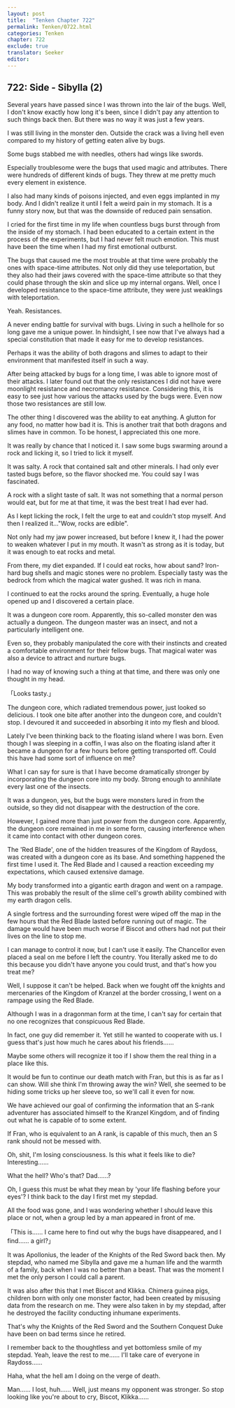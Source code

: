 ```yaml
---
layout: post
title:  "Tenken Chapter 722"
permalink: Tenken/0722.html
categories: Tenken
chapter: 722
exclude: true
translator: Seeker
editor: 
---
```

<h2 id="ch722">722: Side - Sibylla (2)</h2>

<p>Several years have passed since I was thrown into the lair of the bugs. Well, I don't know exactly how long it's been, since I didn't pay any attention to such things back then. But there was no way it was just a few years.</p>

<p>I was still living in the monster den. Outside the crack was a living hell even compared to my history of getting eaten alive by bugs.</p>

<p>Some bugs stabbed me with needles, others had wings like swords.</p>

<p>Especially troublesome were the bugs that used magic and attributes. There were hundreds of different kinds of bugs. They threw at me pretty much every element in existence.</p>

<p>I also had many kinds of poisons injected, and even eggs implanted in my body. And I didn't realize it until I felt a weird pain in my stomach. It is a funny story now, but that was the downside of reduced pain sensation.</p>

<p>I cried for the first time in my life when countless bugs burst through from the inside of my stomach. I had been educated to a certain extent in the process of the experiments, but I had never felt much emotion. This must have been the time when I had my first emotional outburst.</p>

<p>The bugs that caused me the most trouble at that time were probably the ones with space-time attributes. Not only did they use teleportation, but they also had their jaws covered with the space-time attribute so that they could phase through the skin and slice up my internal organs. Well, once I developed resistance to the space-time attribute, they were just weaklings with teleportation.</p>

<p>Yeah. Resistances.</p>

<p>A never ending battle for survival with bugs. Living in such a hellhole for so long gave me a unique power. In hindsight, I see now that I've always had a special constitution that made it easy for me to develop resistances.</p>

<p>Perhaps it was the ability of both dragons and slimes to adapt to their environment that manifested itself in such a way.</p>

<p>After being attacked by bugs for a long time, I was able to ignore most of their attacks. I later found out that the only resistances I did not have were moonlight resistance and necromancy resistance. Considering this, it is easy to see just how various the attacks used by the bugs were. Even now those two resistances are still low.</p>

<p>The other thing I discovered was the ability to eat anything. A glutton for any food, no matter how bad it is. This is another trait that both dragons and slimes have in common. To be honest, I appreciated this one more.</p>

<p>It was really by chance that I noticed it. I saw some bugs swarming around a rock and licking it, so I tried to lick it myself.</p>

<p>It was salty. A rock that contained salt and other minerals. I had only ever tasted bugs before, so the flavor shocked me. You could say I was fascinated.</p>

<p>A rock with a slight taste of salt. It was not something that a normal person would eat, but for me at that time, it was the best treat I had ever had.</p>

<p>As I kept licking the rock, I felt the urge to eat and couldn't stop myself. And then I realized it…"Wow, rocks are edible".</p>

<p>Not only had my jaw power increased, but before I knew it, I had the power to weaken whatever I put in my mouth. It wasn't as strong as it is today, but it was enough to eat rocks and metal.</p>

<p>From there, my diet expanded. If I could eat rocks, how about sand? Iron-hard bug shells and magic stones were no problem. Especially tasty was the bedrock from which the magical water gushed. It was rich in mana.</p>

<p>I continued to eat the rocks around the spring. Eventually, a huge hole opened up and I discovered a certain place.</p>

<p>It was a dungeon core room. Apparently, this so-called monster den was actually a dungeon. The dungeon master was an insect, and not a particularly intelligent one.</p>

<p>Even so, they probably manipulated the core with their instincts and created a comfortable environment for their fellow bugs. That magical water was also a device to attract and nurture bugs.</p>

<p>I had no way of knowing such a thing at that time, and there was only one thought in my head.</p>

<p>「Looks tasty.」</p>

<p>The dungeon core, which radiated tremendous power, just looked so delicious. I took one bite after another into the dungeon core, and couldn't stop. I devoured it and succeeded in absorbing it into my flesh and blood.</p>

<p>Lately I've been thinking back to the floating island where I was born. Even though I was sleeping in a coffin, I was also on the floating island after it became a dungeon for a few hours before getting transported off. Could this have had some sort of influence on me?</p>

<p>What I can say for sure is that I have become dramatically stronger by incorporating the dungeon core into my body. Strong enough to annihilate every last one of the insects.</p>

<p>It was a dungeon, yes, but the bugs were monsters lured in from the outside, so they did not disappear with the destruction of the core.</p>

<p>However, I gained more than just power from the dungeon core. Apparently, the dungeon core remained in me in some form, causing interference when it came into contact with other dungeon cores.</p>

<p>The 'Red Blade', one of the hidden treasures of the Kingdom of Raydoss, was created with a dungeon core as its base. And something happened the first time I used it. The Red Blade and I caused a reaction exceeding my expectations, which caused extensive damage.</p>

<p>My body transformed into a gigantic earth dragon and went on a rampage. This was probably the result of the slime cell's growth ability combined with my earth dragon cells.</p>

<p>A single fortress and the surrounding forest were wiped off the map in the few hours that the Red Blade lasted before running out of magic. The damage would have been much worse if Biscot and others had not put their lives on the line to stop me.</p>

<p>I can manage to control it now, but I can't use it easily. The Chancellor even placed a seal on me before I left the country. You literally asked me to do this because you didn't have anyone you could trust, and that's how you treat me?</p>

<p>Well, I suppose it can't be helped. Back when we fought off the knights and mercenaries of the Kingdom of Kranzel at the border crossing, I went on a rampage using the Red Blade.</p>

<p>Although I was in a dragonman form at the time, I can't say for certain that no one recognizes that conspicuous Red Blade.</p>

<p>In fact, one guy did remember it. Yet still he wanted to cooperate with us. I guess that's just how much he cares about his friends……</p>

<p>Maybe some others will recognize it too if I show them the real thing in a place like this.</p>

<p>It would be fun to continue our death match with Fran, but this is as far as I can show. Will she think I'm throwing away the win? Well, she seemed to be hiding some tricks up her sleeve too, so we'll call it even for now.</p>

<p>We have achieved our goal of confirming the information that an S-rank adventurer has associated himself to the Kranzel Kingdom, and of finding out what he is capable of to some extent.</p>

<p>If Fran, who is equivalent to an A rank, is capable of this much, then an S rank should not be messed with.</p>

<p>Oh, shit, I'm losing consciousness. Is this what it feels like to die? Interesting……</p>

<p>What the hell? Who's that? Dad……?</p>

<p>Oh, I guess this must be what they mean by 'your life flashing before your eyes'? I think back to the day I first met my stepdad.</p>

<p>All the food was gone, and I was wondering whether I should leave this place or not, when a group led by a man appeared in front of me.</p>

<p>「This is…… I came here to find out why the bugs have disappeared, and I find…… a girl?」</p>

<p>It was Apollonius, the leader of the Knights of the Red Sword back then. My stepdad, who named me Sibylla and gave me a human life and the warmth of a family, back when I was no better than a beast. That was the moment I met the only person I could call a parent.</p>

<p>It was also after this that I met Biscot and Klikka. Chimera guinea pigs, children born with only one monster factor, had been created by misusing data from the research on me. They were also taken in by my stepdad, after he destroyed the facility conducting inhumane experiments.</p>

<p>That's why the Knights of the Red Sword and the Southern Conquest Duke have been on bad terms since he retired.</p>

<p>I remember back to the thoughtless and yet bottomless smile of my stepdad. Yeah, leave the rest to me…… I'll take care of everyone in Raydoss……</p>

<p>Haha, what the hell am I doing on the verge of death.</p>

<p>Man…… I lost, huh…… Well, just means my opponent was stronger. So stop looking like you're about to cry, Biscot, Klikka……</p>



